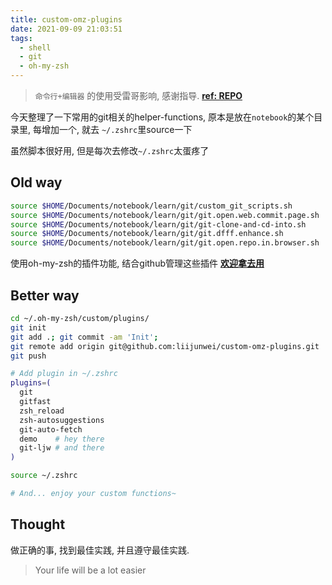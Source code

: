 ```yaml
---
title: custom-omz-plugins
date: 2021-09-09 21:03:51
tags:
  - shell
  - git
  - oh-my-zsh
---
```


> `命令行+编辑器` 的使用受雷哥影响, 感谢指导. [**ref: REPO**](https://github.com/ery/suitup)

今天整理了一下常用的git相关的helper-functions, 原本是放在`notebook`的某个目录里, 每增加一个, 就去 `~/.zshrc`里source一下

虽然脚本很好用, 但是每次去修改`~/.zshrc`太蛋疼了

## Old way

```bash
source $HOME/Documents/notebook/learn/git/custom_git_scripts.sh
source $HOME/Documents/notebook/learn/git/git.open.web.commit.page.sh
source $HOME/Documents/notebook/learn/git/git-clone-and-cd-into.sh
source $HOME/Documents/notebook/learn/git/git.dfff.enhance.sh
source $HOME/Documents/notebook/learn/git/git.open.repo.in.browser.sh
```

使用oh-my-zsh的插件功能, 结合github管理这些插件 [__欢迎拿去用__](https://github.com/liijunwei/custom-omz-plugins)

## Better way

```bash
cd ~/.oh-my-zsh/custom/plugins/
git init
git add .; git commit -am 'Init';
git remote add origin git@github.com:liijunwei/custom-omz-plugins.git
git push

# Add plugin in ~/.zshrc
plugins=(
  git
  gitfast
  zsh_reload
  zsh-autosuggestions
  git-auto-fetch
  demo    # hey there
  git-ljw # and there
)

source ~/.zshrc

# And... enjoy your custom functions~

```

## Thought

做正确的事, 找到最佳实践, 并且遵守最佳实践.

> Your life will be a lot easier

